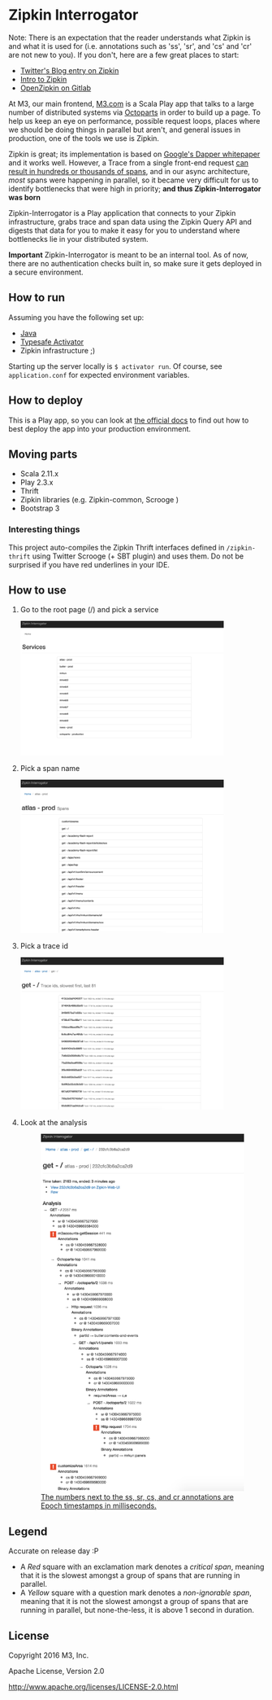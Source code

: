 # Zipkin Interrogator

Note: There is an expectation that the reader understands what Zipkin is and what it is used for (i.e. annotations such as
'ss', 'sr', and 'cs' and 'cr' are not new to you). If you don't, here are a few great places to start:

- [Twitter's Blog entry on Zipkin](https://blog.twitter.com/2012/distributed-systems-tracing-with-zipkin)
- [Intro to Zipkin](http://itszero.github.io/blog/2014/03/03/introduction-to-twitters-zipkin/)
- [OpenZipkin on Gitlab](https://github.com/openzipkin)

At M3, our main frontend, [M3.com](https://www.m3.com) is a Scala Play app that talks to a large number of distributed
systems via [Octoparts](http://m3dev.github.io/octoparts/) in order to build up a page. To help us keep an eye on performance,
possible request loops, places where we should be doing things in parallel but aren't, and general issues in production,
one of the tools we use is Zipkin.

Zipkin is great; its implementation is based on [Google's Dapper whitepaper](http://research.google.com/pubs/pub36356.html)
and it works well. However, a Trace from a single front-end request [can result in hundreds or thousands of spans](https://www.google.co.jp/search?q=zipkin+trace&espv=2&biw=1680&bih=908&source=lnms&tbm=isch&sa=X&ved=0ahUKEwjlvKPBi7XKAhXFHpQKHRYBAaYQ_AUIBigB#imgrc=J3544E6OANAQwM%3A), and
in our async architecture, _most_ spans were happening in parallel, so it became very difficult for us to identify bottlenecks
that were high in priority; **and thus Zipkin-Interrogator was born**

Zipkin-Interrogator is a Play application that connects to your Zipkin infrastructure, grabs trace and span data using the Zipkin
Query API and digests that data for you to make it easy for you to understand where bottlenecks lie in your distributed
system.

**Important** Zipkin-Interrogator is meant to be an internal tool. As of now, there are no authentication checks built in, so make sure
it gets deployed in a secure environment.

## How to run

Assuming you have the following set up:

 - [Java](http://www.oracle.com/technetwork/java/javase/downloads/jdk8-downloads-2133151.html)
 - [Typesafe Activator](https://www.typesafe.com/activator/download)
 - Zipkin infrastructure ;)

Starting up the server locally is `$ activator run`. Of course, see `application.conf` for expected environment variables.

## How to deploy

This is a Play app, so you can look at [the official docs](https://www.playframework.com/documentation/2.3.x/Production) to find out
how to best deploy the app into your production environment.

## Moving parts

- Scala 2.11.x
- Play 2.3.x
- Thrift
- Zipkin libraries (e.g. Zipkin-common, Scrooge )
- Bootstrap 3

### Interesting things

This project auto-compiles the Zipkin Thrift interfaces defined in `/zipkin-thrift` using Twitter Scrooge (+ SBT plugin) and uses them.
Do not be surprised if you have red underlines in your IDE.

## How to use

1. Go to the root page (/) and pick a service

    <a target="_blank" href="docs/images/home.png">
      <img alt="home" src="docs/images/home.png" width="400" height="264" />
    </a>

2. Pick a span name

    <a target="_blank" href="docs/images/spans.png">
      <img alt="spans" src="docs/images/spans.png" width="400" height="301" />
    </a>

3. Pick a trace id

    <a target="_blank" href="docs/images/traces.png">
      <img alt="traces" src="docs/images/traces.png" width="400" height="299" />
    </a>

4. Look at the analysis

    <a target="_blank" href="docs/images/analysis.png">
      <figure>
        <img alt="analysis" src="docs/images/analysis.png" width="400" height="702" />
        <br/>
        <figcaption>The numbers next to the ss, sr, cs, and cr annotations are Epoch timestamps in milliseconds.</figcaption>
      </figure>
    </a>

## Legend

Accurate on release day :P

- A *Red* square with an exclamation mark denotes a *critical span*, meaning that it is the slowest amongst a group of
  spans that are running in parallel.
- A *Yellow* square with a question mark denotes a *non-ignorable span*, meaning that it is not the slowest amongst a group
  of spans that are running in parallel, but none-the-less, it is above 1 second in duration.

## License

Copyright 2016 M3, Inc.

Apache License, Version 2.0

http://www.apache.org/licenses/LICENSE-2.0.html
